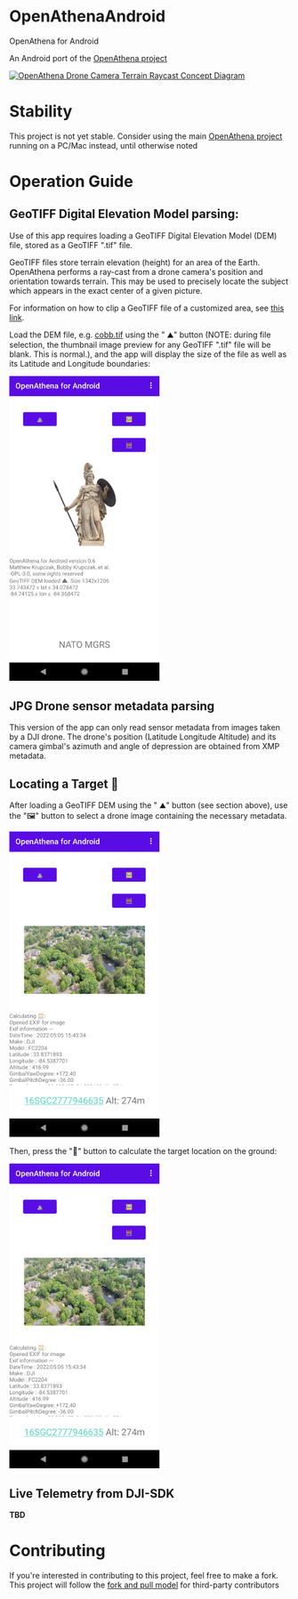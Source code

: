# OpenAthenaAndroid
OpenAthena for Android

An Android port of the [OpenAthena project](http://OpenAthena.com)

<a href="https://github.com/mkrupczak3/OpenAthena"><img width="540" alt="OpenAthena Drone Camera Terrain Raycast Concept Diagram" src="https://github.com/mkrupczak3/OpenAthena/raw/main/assets/OpenAthena_Concept_Diagram.png"></a>

# Stability
This project is not yet stable. Consider using the main [OpenAthena project](http://OpenAthena.com) running on a PC/Mac instead, until otherwise noted

# Operation Guide

## GeoTIFF Digital Elevation Model parsing:

Use of this app requires loading a GeoTIFF Digital Elevation Model (DEM) file, stored as a GeoTIFF ".tif" file.

GeoTIFF files store terrain elevation (height) for an area of the Earth. OpenAthena performs a ray-cast from a drone camera's position and orientation towards terrain. This may be used to precisely locate the subject which appears in the exact center of a given picture.

For information on how to clip a GeoTIFF file of a customized area, see [this link](https://github.com/mkrupczak3/OpenAthena/blob/main/EIO_fetch_geotiff_example.md).

Load the DEM file, e.g. [cobb.tif](https://github.com/mkrupczak3/OpenAthena/raw/main/src/cobb.tif) using the " ⛰" button (NOTE: during file selection, the thumbnail  image preview for any GeoTIFF ".tif" file will be blank. This is normal.), and the app will display the size of the file as well as its Latitude and Longitude boundaries:


<img width="270" alt="OpenAthena Android GeoTIFF DEM loading demo using cobb.tif" src="./assets/cobb_tif_DEM_Loading_Demo.png">


## JPG Drone sensor metadata parsing

This version of the app can only read sensor metadata from images taken by a DJI drone. The drone's position (Latitude Longitude Altitude) and its camera gimbal's azimuth and angle of depression are obtained from XMP metadata.

## Locating a Target 🎯

After loading a GeoTIFF DEM using the " ⛰" button (see section above), use the "🖼" button to select a drone image containing the necessary metadata.

<img width="270" alt="OpenAthena Android Image Selection demo using DJI_0419.JPG" src="./assets/DJI_0419_Target_Res_Demo.png">

Then, press the "🧮" button to calculate the target location on the ground:

<img width="270" alt="OpenAthena Android Target Calculation demo using cobb.tif and DJI_0419.JPG" src="./assets/DJI_0419_Target_Res_Demo.png">


## Live Telemetry from DJI-SDK

**TBD**

# Contributing

If you're interested in contributing to this project, feel free to make a fork. This project will
follow the [fork and pull model](https://reflectoring.io/github-fork-and-pull/) for third-party contributors